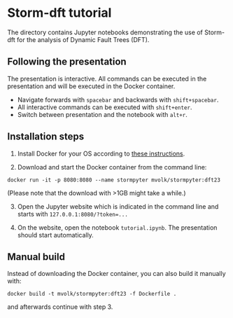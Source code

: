 # Storm-dft tutorial

The directory contains Jupyter notebooks demonstrating the use of Storm-dft for the analysis of Dynamic Fault Trees (DFT).


## Following the presentation

The presentation is interactive.
All commands can be executed in the presentation and will be executed in the Docker container.

- Navigate forwards with `spacebar` and backwards with `shift+spacebar`.
- All interactive commands can be executed with `shift+enter`.
- Switch between presentation and the notebook with `alt+r`.


## Installation steps

1. Install Docker for your OS according to [these instructions](https://docs.docker.com/get-docker/).

2. Download and start the Docker container from the command line:

```
docker run -it -p 8080:8080 --name stormpyter mvolk/stormpyter:dft23
```
(Please note that the download with >1GB might take a while.)

3. Open the Jupyter website which is indicated in the command line and starts with `127.0.0.1:8080/?token=...`

4. On the website, open the notebook `tutorial.ipynb`.
The presentation should start automatically.


## Manual build
Instead of downloading the Docker container, you can also build it manually with:
```
docker build -t mvolk/stormpyter:dft23 -f Dockerfile .
```
and afterwards continue with step 3.

